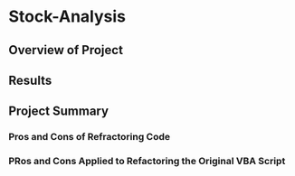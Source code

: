 # Stock-Analysis

## Overview of Project


## Results


## Project Summary

### Pros and Cons of Refractoring Code


### PRos and Cons Applied to Refactoring the Original VBA Script

